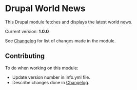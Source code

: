 # Drupal World News

This Drupal module fetches and displays the latest world news.

Current version: **1.0.0**

See [Changelog](CHANGELOG.md) for list of changes made in the module.

## Contributing

To do when working on this module:

- Update version number in info.yml file.
- Describe changes done in [Changelog](CHANGELOG.md).
